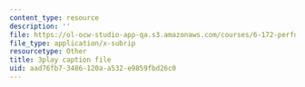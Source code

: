 ```yaml
---
content_type: resource
description: ''
file: https://ol-ocw-studio-app-qa.s3.amazonaws.com/courses/6-172-performance-engineering-of-software-systems-fall-2018/aad76fb73486120aa532e9859fbd26c0_5sZo3SrLrGA.srt
file_type: application/x-subrip
resourcetype: Other
title: 3play caption file
uid: aad76fb7-3486-120a-a532-e9859fbd26c0
---
```

